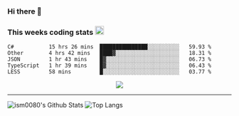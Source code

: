 ### Hi there 👋

<!--START_SECTION:giphy-->
<!--END_SECTION:giphy-->

### This weeks coding stats <img src="https://media1.giphy.com/media/LmNwrBhejkK9EFP504/giphy.gif?cid=ecf05e4723nsktnyyj53u162g7cy5rjqfg6gz06kxdg5y55g&rid=giphy.gif" width="20" height="20" />
<!--START_SECTION:waka-->
```text
C#           15 hrs 26 mins  ███████████████░░░░░░░░░░   59.93 % 
Other        4 hrs 42 mins   ████▓░░░░░░░░░░░░░░░░░░░░   18.31 % 
JSON         1 hr 43 mins    █▓░░░░░░░░░░░░░░░░░░░░░░░   06.73 % 
TypeScript   1 hr 39 mins    █▓░░░░░░░░░░░░░░░░░░░░░░░   06.43 % 
LESS         58 mins         █░░░░░░░░░░░░░░░░░░░░░░░░   03.77 % 
```
<!--END_SECTION:waka-->

<!--START_SECTION:comicstrip-->
<p align="center">
 <a href="https://xkcd.com/">
 <img src="https://imgs.xkcd.com/comics/set_in_the_present.png" />
</a>
</p>
<!--END_SECTION:comicstrip-->

---

![ism0080's Github Stats](https://github-readme-stats.vercel.app/api?username=ism0080&show_icons=true%hide_border=true&hide=issues)
![Top Langs](https://github-readme-stats.vercel.app/api/top-langs/?username=ism0080&layout=compact)

<!--
**ism0080/ism0080** is a ✨ _special_ ✨ repository because its `README.md` (this file) appears on your GitHub profile.

Here are some ideas to get you started:

- 🔭 I’m currently working on ...
- 🌱 I’m currently learning ...
- 👯 I’m looking to collaborate on ...
- 🤔 I’m looking for help with ...
- 💬 Ask me about ...
- 📫 How to reach me: ...
- 😄 Pronouns: ...
- ⚡ Fun fact: ...
-->
